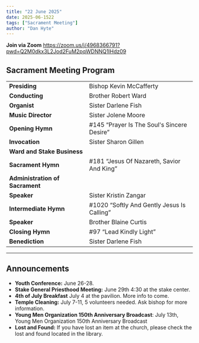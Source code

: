 ```yaml
---
title: "22 June 2025"
date: 2025-06-1522
tags: ["Sacrament Meeting"]
author: "Dan Hyte"
---
```


**Join via Zoom**
<https://zoom.us/j/4968366791?pwd=Q2M0dkx3L2Jod2FuM2pqWDNNQ1lHdz09>

## Sacrament Meeting Program

|                                 |                                     |
| ------------------------------- | ----------------------------------- |
| **Presiding**                   | Bishop Kevin McCafferty             |
| **Conducting**                  | Brother Robert Ward                 |
| **Organist**                    | Sister Darlene Fish                 |
| **Music Director**              | Sister Jolene Moore                 |
| **Opening Hymn**                | #145 “Prayer Is The Soul's Sincere Desire”    |
| **Invocation**                  | Sister Sharon Gillen                |
| **Ward and Stake Business**     |                                     |
| **Sacrament Hymn**              | #181 “Jesus Of Nazareth, Savior And King”|
| **Administration of Sacrament** |                                     |
| **Speaker**                     | Sister Kristin Zangar               |
| **Intermediate Hymn**           | #1020 “Softly And Gently Jesus Is Calling”       |
| **Speaker**                     | Brother Blaine Curtis               |
| **Closing Hymn**                | #97 “Lead Kindly Light”             |
| **Benediction**                 | Sister Darlene Fish                 |

---

## Announcements

- **Youth Conference:** June 26-28.
- **Stake General Priesthood Meeting:** June 29th 4:30 at the stake center.
- **4th of July Breakfast** July 4 at the pavilion. More info to come.
- **Temple Cleaning:** July 7-11, 5 volunteers needed. Ask bishop for more information.
- **Young Men Organization 150th Anniversary Broadcast**: July 13th, Young Men Organization 150th Anniversary Broadcast
- **Lost and Found:** If you have lost an item at the church, please check the lost and found located in the library.